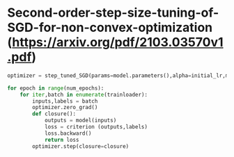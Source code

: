 # Second-order-step-size-tuning-of-SGD-for-non-convex-optimization (https://arxiv.org/pdf/2103.03570v1.pdf)

~~~ python
optimizer = step_tuned_SGD(params=model.parameters(),alpha=initial_lr,mu=2.0,beta=0.9,m=0.5,M=2.0,delta=0.501)

for epoch in range(num_epochs):
    for iter,batch in enumerate(trainloader):
        inputs,labels = batch
        optimizer.zero_grad()
        def closure():
            outputs = model(inputs)
            loss = criterion (outputs,labels)
            loss.backward()
            return loss
        optimizer.step(closure=closure)
        
        
~~~

